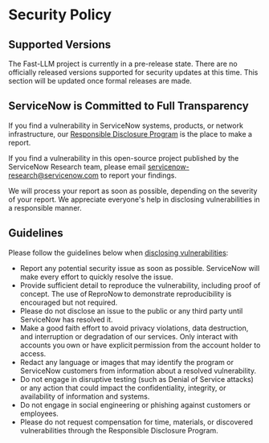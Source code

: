 # Security Policy

## Supported Versions

The Fast-LLM project is currently in a pre-release state. There are no officially released versions supported for security updates at this time. This section will be updated once formal releases are made.

<!-- | Version | Supported          |
| ------- | ------------------ |
| 0.1.x   | :white_check_mark: |
| < 0.1.0 | :x:                | -->

## ServiceNow is Committed to Full Transparency

If you find a vulnerability in ServiceNow systems, products, or network infrastructure, our [Responsible Disclosure Program](https://www.servicenow.com/company/trust/privacy/responsible-disclosure.html) is the place to make a report.

If you find a vulnerability in this open-source project published by the ServiceNow Research team, please email [servicenow-research@servicenow.com](mailto:servicenow-research) to report your findings.

We will process your report as soon as possible, depending on the severity of your report. We appreciate everyone's help in disclosing vulnerabilities in a responsible manner.
 
## Guidelines

Please follow the guidelines below when [disclosing vulnerabilities](https://www.servicenow.com/company/trust/privacy/responsible-disclosure.html):

- Report any potential security issue as soon as possible. ServiceNow will make every effort to quickly resolve the issue.
- Provide sufficient detail to reproduce the vulnerability, including proof of concept. The use of ReproNow to demonstrate reproducibility is encouraged but not required.
- Please do not disclose an issue to the public or any third party until ServiceNow has resolved it.
- Make a good faith effort to avoid privacy violations, data destruction, and interruption or degradation of our services. Only interact with accounts you own or have explicit permission from the account holder to access.
- Redact any language or images that may identify the program or ServiceNow customers from information about a resolved vulnerability.
- Do not engage in disruptive testing (such as Denial of Service attacks) or any action that could impact the confidentiality, integrity, or availability of information and systems.
- Do not engage in social engineering or phishing against customers or employees.
- Please do not request compensation for time, materials, or discovered vulnerabilities through the Responsible Disclosure Program.
